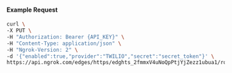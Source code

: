 <!-- Code generated for API Clients. DO NOT EDIT. -->

#### Example Request

```bash
curl \
-X PUT \
-H "Authorization: Bearer {API_KEY}" \
-H "Content-Type: application/json" \
-H "Ngrok-Version: 2" \
-d '{"enabled":true,"provider":"TWILIO","secret":"secret_token"}' \
https://api.ngrok.com/edges/https/edghts_2fmmxV4uNoQpPtjYjZezz1ubua1/routes/edghtsrt_2fmmxT2jm61CIsoof6lkZPhJJtq/webhook_verification
```
